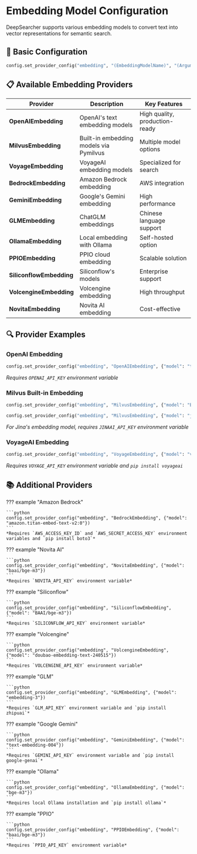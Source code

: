 # Embedding Model Configuration

DeepSearcher supports various embedding models to convert text into vector representations for semantic search.

## 📝 Basic Configuration

```python
config.set_provider_config("embedding", "(EmbeddingModelName)", "(Arguments dict)")
```

## 📋 Available Embedding Providers

| Provider | Description | Key Features |
|----------|-------------|--------------|
| **OpenAIEmbedding** | OpenAI's text embedding models | High quality, production-ready |
| **MilvusEmbedding** | Built-in embedding models via Pymilvus | Multiple model options |
| **VoyageEmbedding** | VoyageAI embedding models | Specialized for search |
| **BedrockEmbedding** | Amazon Bedrock embedding | AWS integration |
| **GeminiEmbedding** | Google's Gemini embedding | High performance |
| **GLMEmbedding** | ChatGLM embeddings | Chinese language support |
| **OllamaEmbedding** | Local embedding with Ollama | Self-hosted option |
| **PPIOEmbedding** | PPIO cloud embedding | Scalable solution |
| **SiliconflowEmbedding** | Siliconflow's models | Enterprise support |
| **VolcengineEmbedding** | Volcengine embedding | High throughput |
| **NovitaEmbedding** | Novita AI embedding | Cost-effective |

## 🔍 Provider Examples

### OpenAI Embedding

```python
config.set_provider_config("embedding", "OpenAIEmbedding", {"model": "text-embedding-3-small"})
```
*Requires `OPENAI_API_KEY` environment variable*

### Milvus Built-in Embedding

```python
config.set_provider_config("embedding", "MilvusEmbedding", {"model": "BAAI/bge-base-en-v1.5"})
```

```python
config.set_provider_config("embedding", "MilvusEmbedding", {"model": "jina-embeddings-v3"})
```
*For Jina's embedding model, requires `JINAAI_API_KEY` environment variable*

### VoyageAI Embedding

```python
config.set_provider_config("embedding", "VoyageEmbedding", {"model": "voyage-3"})
```
*Requires `VOYAGE_API_KEY` environment variable and `pip install voyageai`*

## 📚 Additional Providers

??? example "Amazon Bedrock"

    ```python
    config.set_provider_config("embedding", "BedrockEmbedding", {"model": "amazon.titan-embed-text-v2:0"})
    ```
    *Requires `AWS_ACCESS_KEY_ID` and `AWS_SECRET_ACCESS_KEY` environment variables and `pip install boto3`*

??? example "Novita AI"

    ```python
    config.set_provider_config("embedding", "NovitaEmbedding", {"model": "baai/bge-m3"})
    ```
    *Requires `NOVITA_API_KEY` environment variable*

??? example "Siliconflow"

    ```python
    config.set_provider_config("embedding", "SiliconflowEmbedding", {"model": "BAAI/bge-m3"})
    ```
    *Requires `SILICONFLOW_API_KEY` environment variable*

??? example "Volcengine"

    ```python
    config.set_provider_config("embedding", "VolcengineEmbedding", {"model": "doubao-embedding-text-240515"})
    ```
    *Requires `VOLCENGINE_API_KEY` environment variable*

??? example "GLM"

    ```python
    config.set_provider_config("embedding", "GLMEmbedding", {"model": "embedding-3"})
    ```
    *Requires `GLM_API_KEY` environment variable and `pip install zhipuai`*

??? example "Google Gemini"

    ```python
    config.set_provider_config("embedding", "GeminiEmbedding", {"model": "text-embedding-004"})
    ```
    *Requires `GEMINI_API_KEY` environment variable and `pip install google-genai`*

??? example "Ollama"

    ```python
    config.set_provider_config("embedding", "OllamaEmbedding", {"model": "bge-m3"})
    ```
    *Requires local Ollama installation and `pip install ollama`*

??? example "PPIO"

    ```python
    config.set_provider_config("embedding", "PPIOEmbedding", {"model": "baai/bge-m3"})
    ```
    *Requires `PPIO_API_KEY` environment variable* 